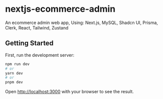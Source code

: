 # nextjs-ecommerce-admin

An ecommerce admin web app, Using: Next.js, MySQL, Shadcn UI, Prisma, Clerk, React, Tailwind, Zustand

## Getting Started

First, run the development server:

```bash
npm run dev
# or
yarn dev
# or
pnpm dev
```

Open [http://localhost:3000](http://localhost:3000) with your browser to see the result.